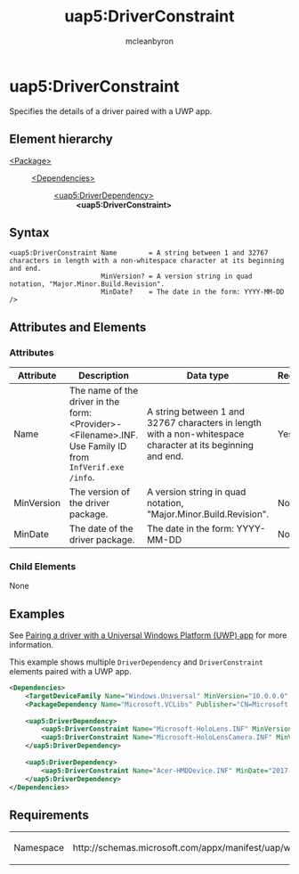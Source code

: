 ﻿---
Description: Specifies the details of a driver paired with a UWP app.
title: uap5:DriverConstraint
author: mcleanbyron
ms.author: mcleans
keywords: windows 10, uwp, schema, package manifest


ms.topic: reference
ms.date: 10/10/2017
---

# uap5:DriverConstraint
Specifies the details of a driver paired with a UWP app.

## Element hierarchy

<dl>
<dt><a href="element-package.md">&lt;Package&gt;</a></dt>
<dd>
<dl>
<dt><a href="element-dependencies.md">&lt;Dependencies&gt;</a></dt>
<dd>
<dl>
<dt><a href="element-uap5-DriverDependency.md">&lt;uap5:DriverDependency&gt;</a></dt>
<dd><b>&lt;uap5:DriverConstraint&gt;</b></dd>
</dl>
</dd>
</dl>
</dd>
</dl>

## Syntax

``` syntax
<uap5:DriverConstraint Name        = A string between 1 and 32767 characters in length with a non-whitespace character at its beginning and end. 
                       MinVersion? = A version string in quad notation, "Major.Minor.Build.Revision".
                       MinDate?    = The date in the form: YYYY-MM-DD  />
```

## Attributes and Elements
### Attributes
| Attribute | Description | Data type | Required |
|-----------|-------------|-----------|----------|
| Name | The name of the driver in the form: &lt;Provider&gt;-&lt;Filename&gt;.INF. Use Family ID from `InfVerif.exe /info`. | A string between 1 and 32767 characters in length with a non-whitespace character at its beginning and end. | Yes |
| MinVersion | The version of the driver package. | A version string in quad notation, "Major.Minor.Build.Revision". | No |
| MinDate | The date of the driver package. | The date in the form: YYYY-MM-DD | No |

### Child Elements
None

## Examples
See [Pairing a driver with a Universal Windows Platform (UWP) app](/windows-hardware/drivers/install/pairing-app-and-driver-versions) for more information.

This example shows multiple `DriverDependency` and `DriverConstraint` elements paired with a UWP app.

```xml
<Dependencies>
    <TargetDeviceFamily Name="Windows.Universal" MinVersion="10.0.0.0" MaxVersionTested="10.0.10586.0"/>
    <PackageDependency Name="Microsoft.VCLibs" Publisher="CN=Microsoft Corporation, O=Microsoft Corporation, L=Redmond, S=Washington, C=US" MinVersion="1.0.0.0" MaxMajorVersionTested="5"/>
        
    <uap5:DriverDependency>
        <uap5:DriverConstraint Name="Microsoft-HoloLens.INF" MinVersion="1.0.0.0" MinDate="2017-05-20"/>
        <uap5:DriverConstraint Name="Microsoft-HoloLensCamera.INF" MinVersion="1.0.0.0" MinDate="2017-05-10"/>
    </uap5:DriverDependency>
        
    <uap5:DriverDependency>
        <uap5:DriverConstraint Name="Acer-HMDDevice.INF" MinDate="2017-05-10"/>
    </uap5:DriverDependency>
</Dependencies>

```

## Requirements

<table>
<colgroup>
<col width="50%" />
<col width="50%" />
</colgroup>
<tbody>
<tr class="odd">
<td><p>Namespace</p></td>
<td><p>http://schemas.microsoft.com/appx/manifest/uap/windows10/5</p></td>
</tr>
</tbody>
</table>

 

 



